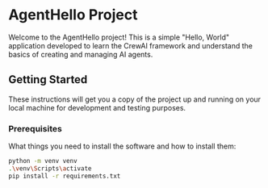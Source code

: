 # AgentHello Project

Welcome to the AgentHello project! This is a simple "Hello, World" application developed to learn the CrewAI framework and understand the basics of creating and managing AI agents.

## Getting Started

These instructions will get you a copy of the project up and running on your local machine for development and testing purposes.

### Prerequisites

What things you need to install the software and how to install them:

```bash
python -m venv venv
.\venv\Scripts\activate
pip install -r requirements.txt
